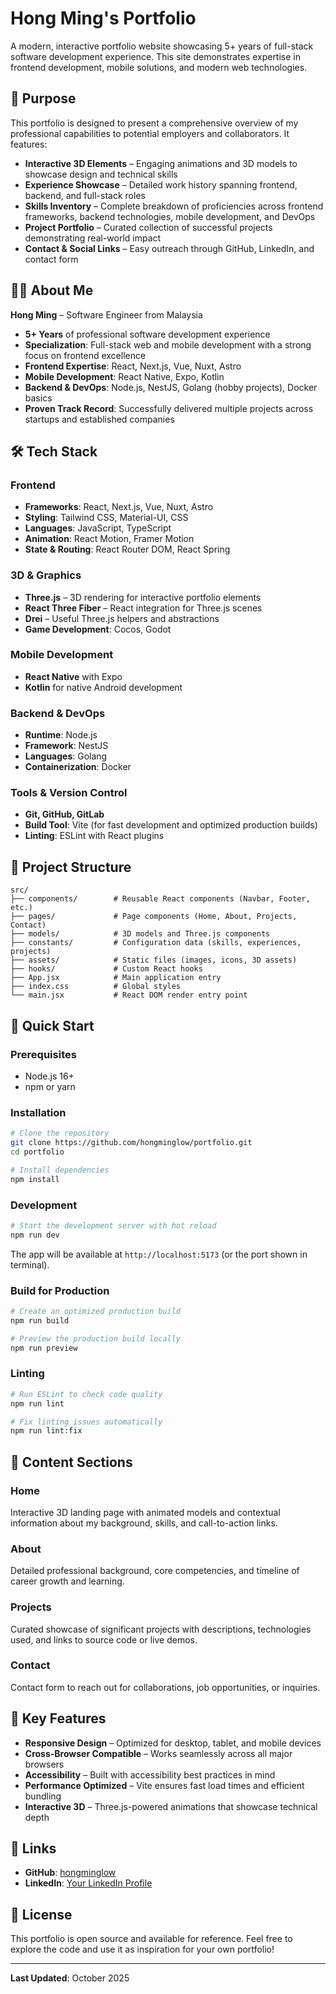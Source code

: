 # Hong Ming's Portfolio

A modern, interactive portfolio website showcasing 5+ years of full-stack software development experience. This site demonstrates expertise in frontend development, mobile solutions, and modern web technologies.

## 🎯 Purpose

This portfolio is designed to present a comprehensive overview of my professional capabilities to potential employers and collaborators. It features:

- **Interactive 3D Elements** – Engaging animations and 3D models to showcase design and technical skills
- **Experience Showcase** – Detailed work history spanning frontend, backend, and full-stack roles
- **Skills Inventory** – Complete breakdown of proficiencies across frontend frameworks, backend technologies, mobile development, and DevOps
- **Project Portfolio** – Curated collection of successful projects demonstrating real-world impact
- **Contact & Social Links** – Easy outreach through GitHub, LinkedIn, and contact form

## 👨‍💻 About Me

**Hong Ming** – Software Engineer from Malaysia

- **5+ Years** of professional software development experience
- **Specialization**: Full-stack web and mobile development with a strong focus on frontend excellence
- **Frontend Expertise**: React, Next.js, Vue, Nuxt, Astro
- **Mobile Development**: React Native, Expo, Kotlin
- **Backend & DevOps**: Node.js, NestJS, Golang (hobby projects), Docker basics
- **Proven Track Record**: Successfully delivered multiple projects across startups and established companies

## 🛠️ Tech Stack

### Frontend

- **Frameworks**: React, Next.js, Vue, Nuxt, Astro
- **Styling**: Tailwind CSS, Material-UI, CSS
- **Languages**: JavaScript, TypeScript
- **Animation**: React Motion, Framer Motion
- **State & Routing**: React Router DOM, React Spring

### 3D & Graphics

- **Three.js** – 3D rendering for interactive portfolio elements
- **React Three Fiber** – React integration for Three.js scenes
- **Drei** – Useful Three.js helpers and abstractions
- **Game Development**: Cocos, Godot

### Mobile Development

- **React Native** with Expo
- **Kotlin** for native Android development

### Backend & DevOps

- **Runtime**: Node.js
- **Framework**: NestJS
- **Languages**: Golang
- **Containerization**: Docker

### Tools & Version Control

- **Git, GitHub, GitLab**
- **Build Tool**: Vite (for fast development and optimized production builds)
- **Linting**: ESLint with React plugins

## 📁 Project Structure

```
src/
├── components/        # Reusable React components (Navbar, Footer, etc.)
├── pages/             # Page components (Home, About, Projects, Contact)
├── models/            # 3D models and Three.js components
├── constants/         # Configuration data (skills, experiences, projects)
├── assets/            # Static files (images, icons, 3D assets)
├── hooks/             # Custom React hooks
├── App.jsx            # Main application entry
├── index.css          # Global styles
└── main.jsx           # React DOM render entry point
```

## 🚀 Quick Start

### Prerequisites

- Node.js 16+
- npm or yarn

### Installation

```bash
# Clone the repository
git clone https://github.com/hongminglow/portfolio.git
cd portfolio

# Install dependencies
npm install
```

### Development

```bash
# Start the development server with hot reload
npm run dev
```

The app will be available at `http://localhost:5173` (or the port shown in terminal).

### Build for Production

```bash
# Create an optimized production build
npm run build

# Preview the production build locally
npm run preview
```

### Linting

```bash
# Run ESLint to check code quality
npm run lint

# Fix linting issues automatically
npm run lint:fix
```

## 📄 Content Sections

### Home

Interactive 3D landing page with animated models and contextual information about my background, skills, and call-to-action links.

### About

Detailed professional background, core competencies, and timeline of career growth and learning.

### Projects

Curated showcase of significant projects with descriptions, technologies used, and links to source code or live demos.

### Contact

Contact form to reach out for collaborations, job opportunities, or inquiries.

## 🎨 Key Features

- **Responsive Design** – Optimized for desktop, tablet, and mobile devices
- **Cross-Browser Compatible** – Works seamlessly across all major browsers
- **Accessibility** – Built with accessibility best practices in mind
- **Performance Optimized** – Vite ensures fast load times and efficient bundling
- **Interactive 3D** – Three.js-powered animations that showcase technical depth

## 🔗 Links

- **GitHub**: [hongminglow](https://github.com/hongminglow)
- **LinkedIn**: [Your LinkedIn Profile](https://www.linkedin.com/in/low-hong-ming-476353210/)

## 📝 License

This portfolio is open source and available for reference. Feel free to explore the code and use it as inspiration for your own portfolio!

---

**Last Updated**: October 2025

